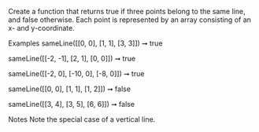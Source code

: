 Create a function that returns true if three points belong to the same line, and false otherwise. Each point is represented by an array consisting of an x- and y-coordinate.

Examples
sameLine([[0, 0], [1, 1], [3, 3]]) ➞ true

sameLine([[-2, -1], [2, 1], [0, 0]]) ➞ true

sameLine([[-2, 0], [-10, 0], [-8, 0]]) ➞ true

sameLine([[0, 0], [1, 1], [1, 2]]) ➞ false

sameLine([[3, 4], [3, 5], [6, 6]]) ➞ false

Notes
Note the special case of a vertical line.